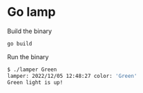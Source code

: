 # Go lamp

Build the binary

```sh
go build
```

Run the binary

```sh
$ ./lamper Green
lamper: 2022/12/05 12:48:27 color: 'Green'
Green light is up!
```
